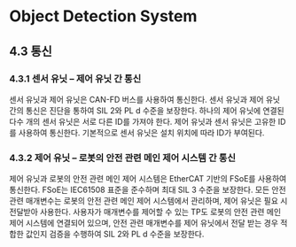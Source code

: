 ﻿# Object Detection System
## 4.3	통신

### 4.3.1	센서 유닛 – 제어 유닛 간 통신

센서 유닛과 제어 유닛은 CAN-FD 버스를 사용하여 통신한다. 센서 유닛과 제어 유닛 간의 통신은 진단을 통하여 SIL 2와 PL d 수준을 보장한다. 하나의 제어 유닛에 연결된 다수 개의 센서 유닛은 서로 다른 ID를 가져야 한다. 제어 유닛과 센서 유닛은 고유한 ID를 사용하여 통신한다. 기본적으로 센서 유닛은 설치 위치에 따라 ID가 부여된다.

### 4.3.2	제어 유닛 – 로봇의 안전 관련 메인 제어 시스템 간 통신

제어 유닛과 로봇의 안전 관련 메인 제어 시스템은 EtherCAT 기반의 FSoE를 사용하여 통신한다. FSoE는 IEC61508 표준을 준수하며 최대 SIL 3 수준을 보장한다. 모든 안전 관련 매개변수는 로봇의 안전 관련 메인 제어 시스템에서 관리하며, 제어 유닛은 필요 시 전달받아 사용한다. 사용자가 매개변수를 제어할 수 있는 TP도 로봇의 안전 관련 메인 제어 시스템에 연결되어 있으며, 안전 관련 매개변수를 제어 유닛에서 전달 받는 경우 적합한 값인지 검증을 수행하여 SIL 2와 PL d 수준을 보장한다.
